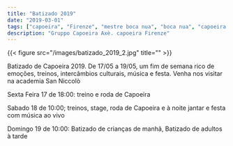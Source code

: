```yaml
---
title: "Batizado 2019"
date: "2019-03-01"
tags: ["capoeira", "Firenze", "mestre boca nua", "boca nua", "capoeira axè"]
description: "Gruppo Capoeira Axè. capoeira Firenze"
---
```


{{< figure src="/images/batizado_2019_2.jpg" title="" >}}

Batizado de Capoeira 2019.
De 17/05 a 19/05, um fim de semana rico de emoções, treinos, intercâmbios culturais, música e festa. Venha nos visitar na academia San Niccolò

Sexta Feira 17 de 18:00: treino e roda de Capoeira

Sabado 18 de 10:00; treinos, stage, roda de Capoeira e à noite jantar e festa com música ao vivo

Domingo 19 de 10:00: Batizado de crianças de manhã, Batizado de adultos à tarde
